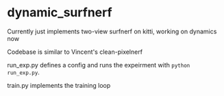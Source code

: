 # dynamic_surfnerf

Currently just implements two-view surfnerf on kitti, working on dynamics now

Codebase is similar to Vincent's clean-pixelnerf 

run_exp.py defines a config and runs the expeirment with `python run_exp.py`. 

train.py implements the training loop
